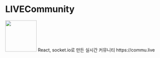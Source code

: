 # LIVECommunity
<img src="https://i.ibb.co/bm8HL7k/live.png" height="100">  
React, socket.io로 만든 실시간 커뮤니티
https://commu.live
